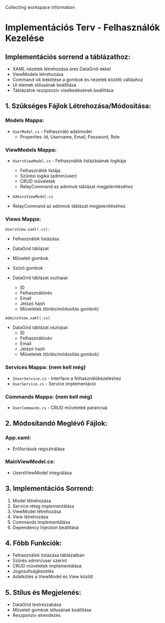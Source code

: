 Collecting workspace information

# Implementációs Terv - Felhasználók Kezelése

## Implementációs sorrend a táblázathoz:
- XAML nézetek létrehozása üres DataGrid-ekkel
- ViewModels létrehozása
- Command-ok bekötése a gombok és nézetek közötti váltáshoz
- UI elemek stílusának beállítása
- Táblázatok reszponzív viselkedésének beállítása

## 1. Szükséges Fájlok Létrehozása/Módosítása:

### Models Mappa:
- `UserModel.cs` - Felhasználó adatmodel
  - Properties: Id, Username, Email, Password, Role

### ViewModels Mappa:
- `UsersViewModel.cs` - Felhasználók listázásának logikája
  - Felhasználók listája
  - Szűrési logika (admin/user)
  - CRUD műveletek
  - RelayCommand az adminok táblázat megjelenítéséhez

- `AdminsViewModel.cs`
- RelayCommand az adminok táblázat megjelenítéséhez

### Views Mappa:

`UsersView.xaml(.cs):`

 - Felhasználók listázása
  - DataGrid táblázat
  - Műveleti gombok
  - Szűrő gombok

- DataGrid táblázat oszlopai:
  - ID
  - Felhasználónév
  - Email
  - Jelszó hash
  - Műveletek (törlés/módosítás gombok)

`AdminsView.xaml(.cs)`
- DataGrid táblázat oszlopai:
  - ID 
  - Felhasználónév
  - Email
  - Jelszó hash
  - Műveletek (törlés/módosítás gombok)

### Services Mappa: (nem kell még)
- `IUserService.cs` - Interface a felhasználókezeléshez
- `UserService.cs` - Service implementáció

### Commands Mappa: (nem kell még)
- `UserCommands.cs` - CRUD műveletek parancsai

## 2. Módosítandó Meglévő Fájlok:

### App.xaml:
- Erőforrások regisztrálása

### MainViewModel.cs:
- UsersViewModel integrálása

## 3. Implementációs Sorrend:

1. Model létrehozása
2. Service réteg implementálása
3. ViewModel létrehozása
4. View létrehozása
5. Commands implementálása
6. Dependency Injection beállítása

## 4. Főbb Funkciók:

- Felhasználók listázása táblázatban
- Szűrés admin/user szerint
- CRUD műveletek implementálása
- Jogosultságkezelés
- Adatkötés a ViewModel és View között

## 5. Stílus és Megjelenés:

- DataGrid testreszabása
- Műveleti gombok stílusának beállítása
- Reszponzív elrendezés
